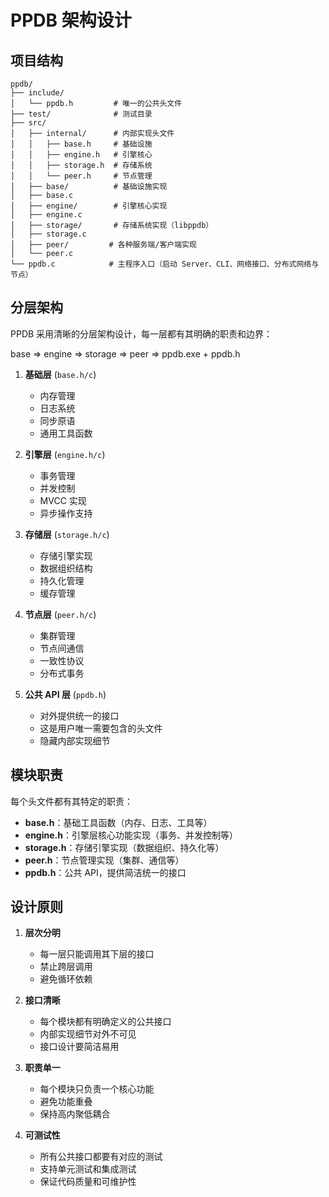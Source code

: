 ﻿# PPDB 架构设计

## 项目结构

```
ppdb/
├── include/
│   └── ppdb.h         # 唯一的公共头文件
├── test/              # 测试目录
├── src/
│   ├── internal/      # 内部实现头文件
│   │   ├── base.h     # 基础设施
│   │   ├── engine.h   # 引擎核心
│   │   ├── storage.h  # 存储系统
│   │   └── peer.h     # 节点管理
│   ├── base/          # 基础设施实现
│   ├── base.c
│   ├── engine/        # 引擎核心实现
│   ├── engine.c
│   ├── storage/       # 存储系统实现（libppdb）
│   ├── storage.c
│   ├── peer/         # 各种服务端/客户端实现
│   └── peer.c
└── ppdb.c            # 主程序入口（启动 Server、CLI、网络接口、分布式网络与节点）
```

## 分层架构

PPDB 采用清晰的分层架构设计，每一层都有其明确的职责和边界：

base => engine => storage => peer => ppdb.exe + ppdb.h

1. **基础层** (`base.h/c`)
   - 内存管理
   - 日志系统
   - 同步原语
   - 通用工具函数

2. **引擎层** (`engine.h/c`)
   - 事务管理
   - 并发控制
   - MVCC 实现
   - 异步操作支持

3. **存储层** (`storage.h/c`)
   - 存储引擎实现
   - 数据组织结构
   - 持久化管理
   - 缓存管理

4. **节点层** (`peer.h/c`)
   - 集群管理
   - 节点间通信
   - 一致性协议
   - 分布式事务

5. **公共 API 层** (`ppdb.h`)
   - 对外提供统一的接口
   - 这是用户唯一需要包含的头文件
   - 隐藏内部实现细节

## 模块职责

每个头文件都有其特定的职责：

- **base.h**：基础工具函数（内存、日志、工具等）
- **engine.h**：引擎层核心功能实现（事务、并发控制等）
- **storage.h**：存储引擎实现（数据组织、持久化等）
- **peer.h**：节点管理实现（集群、通信等）
- **ppdb.h**：公共 API，提供简洁统一的接口

## 设计原则

1. **层次分明**
   - 每一层只能调用其下层的接口
   - 禁止跨层调用
   - 避免循环依赖

2. **接口清晰**
   - 每个模块都有明确定义的公共接口
   - 内部实现细节对外不可见
   - 接口设计要简洁易用

3. **职责单一**
   - 每个模块只负责一个核心功能
   - 避免功能重叠
   - 保持高内聚低耦合

4. **可测试性**
   - 所有公共接口都要有对应的测试
   - 支持单元测试和集成测试
   - 保证代码质量和可维护性
